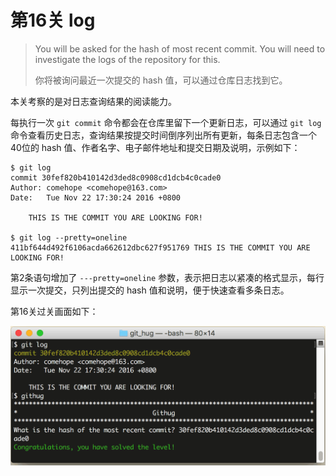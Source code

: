 # 第16关 log

> You will be asked for the hash of most recent commit.  You will need to investigate the logs of the repository for this.
> 
> 你将被询问最近一次提交的 hash 值，可以通过仓库日志找到它。

本关考察的是对日志查询结果的阅读能力。

每执行一次 `git commit` 命令都会在仓库里留下一个更新日志，可以通过 `git log` 命令查看历史日志，查询结果按提交时间倒序列出所有更新，每条日志包含一个40位的 hash 值、作者名字、电子邮件地址和提交日期及说明，示例如下：

```
$ git log
commit 30fef820b410142d3ded8c0908cd1dcb4c0cade0
Author: comehope <comehope@163.com>
Date:   Tue Nov 22 17:30:24 2016 +0800

    THIS IS THE COMMIT YOU ARE LOOKING FOR!
    
$ git log --pretty=oneline
411bf644d492f6106acda662612dbc627f951769 THIS IS THE COMMIT YOU ARE LOOKING FOR!
```

第2条语句增加了 ```---pretty=oneline``` 参数，表示把日志以紧凑的格式显示，每行显示一次提交，只列出提交的 hash 值和说明，便于快速查看多条日志。

第16关过关画面如下：

![第16关 log](images/level-16-log.png)